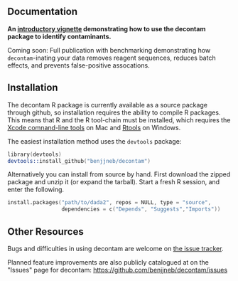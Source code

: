 ## Documentation

**An [introductory vignette](vignettes/decontam_intro.html) demonstrating how to use the decontam package to identify contaminants.**

Coming soon: Full publication with benchmarking demonstrating how `decontam`-inating your data removes reagent sequences, reduces batch effects, and prevents false-positive assocations.

## Installation

The decontam R package is currently available as a source package through github, so installation requires the ability to compile R packages. This means that R and the R tool-chain must be installed, which requires the [Xcode comnand-line tools](http://railsapps.github.io/xcode-command-line-tools.html) on Mac and [Rtools](https://cran.r-project.org/bin/windows/Rtools/) on Windows.

The easiest installation method uses the `devtools` package:

```S
library(devtools)
devtools::install_github("benjjneb/decontam")
```

Alternatively you can install from source by hand. First download the zipped package and unzip it (or expand the tarball). Start a fresh R session, and enter the following.

```S
install.packages("path/to/dada2", repos = NULL, type = "source",
                 dependencies = c("Depends", "Suggests","Imports"))
```

## Other Resources

Bugs and difficulties in using decontam are welcome on [the issue tracker](https://github.com/benjjneb/decontam/issues).

Planned feature improvements are also publicly catalogued at on the "Issues" page for decontam: https://github.com/benjjneb/decontam/issues
